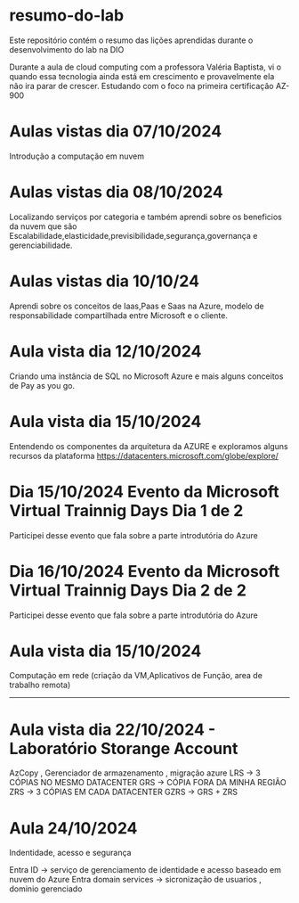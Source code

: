 # resumo-do-lab
Este repositório contém o resumo das lições aprendidas durante o desenvolvimento do lab na DIO

Durante a aula de cloud computing com a professora Valéria Baptista, vi o quando essa tecnologia ainda está em crescimento
e provavelmente ela não ira parar de crescer. Estudando com o foco na primeira certificação AZ-900

# Aulas vistas dia 07/10/2024
  Introdução a computação em nuvem
# Aulas vistas dia 08/10/2024
  Localizando serviços por categoria e também aprendi sobre os beneficios da nuvem  que são  Escalabilidade,elasticidade,previsibilidade,segurança,governança e gerenciabilidade. 
# Aulas vistas dia 10/10/24
  Aprendi sobre os conceitos de Iaas,Paas e Saas na Azure, modelo de responsabilidade compartilhada entre Microsoft e o cliente.
# Aula vista dia 12/10/2024 
  Criando uma instância de SQL no Microsoft Azure e mais alguns conceitos de Pay as you go.
# Aula vista dia 15/10/2024
  Entendendo os componentes da arquitetura da AZURE e exploramos alguns recursos da plataforma
  https://datacenters.microsoft.com/globe/explore/

# Dia 15/10/2024 Evento da Microsoft Virtual Trainnig Days Dia 1 de 2
  Participei desse evento que fala sobre a parte introdutória do Azure 

# Dia 16/10/2024 Evento da Microsoft Virtual Trainnig Days Dia 2 de 2
  Participei desse evento que fala sobre a parte introdutória do Azure 

# Aula vista dia 15/10/2024
  Computação em  rede (criação da VM,Aplicativos de Função, area de trabalho remota)
  ______________________________________________________________________________________________________________
# Aula vista dia  22/10/2024 - Laboratório Storange Account
  AzCopy , Gerenciador de armazenamento , migração azure
  LRS -> 3 CÓPIAS NO MESMO DATACENTER 
  GRS -> CÓPIA FORA DA MINHA REGIÃO 
  ZRS -> 3 CÓPIAS EM CADA DATACENTER
  GZRS -> GRS + ZRS

# Aula 24/10/2024
  Indentidade, acesso e segurança

  Entra ID -> serviço de gerenciamento de identidade e acesso baseado em nuvem do Azure
  Entra domain services -> sicronização de usuarios , dominio gerenciado
  
